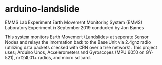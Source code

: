 # arduino-landslide

EMMS Lab Experiment
Earth Movement Monitoring System (EMMS) 
Laboratory Experiment in September 2019 
conducted by Jon Barnes

This system monitors Earth Movement (Landslides) at seperate Sensor Nodes and relays the information back to the Base Unit via 2.4ghz radio (utilizing data packets checked with CRN over a tree network). This project uses; Arduino Unos, Accelerometers and Gyroscopes (MPU 6050 on GY-521), nrf24L01+ radios, and micro sd card.
